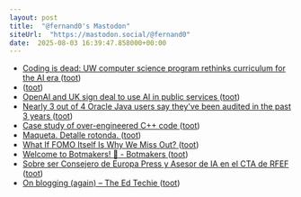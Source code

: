 ```yaml
---
layout: post
title:  "@fernand0's Mastodon"
siteUrl:  "https://mastodon.social/@fernand0"
date:  2025-08-03 16:39:47.858000+00:00
---
```

*  [Coding is dead: UW computer science program rethinks curriculum for the AI era  ](https://www.geekwire.com/2025/coding-is-dead-uw-computer-science-program-rethinks-curriculum-for-the-ai-era/) ([toot](https://mastodon.social/@fernand0/114965819415411988))
*  [ ](https://mastodon.social/users/fernand0/statuses/114965749813020686/activity) ([toot](https://mastodon.social/users/fernand0/statuses/114965749813020686/activity))
*  [OpenAI and UK sign deal to use AI in public services ](https://www.bbc.com/news/articles/czdv68gejm7) ([toot](https://mastodon.social/@fernand0/114965503138030019))
*  [Nearly 3 out of 4 Oracle Java users say they've been audited in the past 3 years ](https://www.theregister.com/2025/07/15/oracle_java_users_audited) ([toot](https://mastodon.social/@fernand0/114965210838670239))
*  [Case study of over-engineered C++ code ](https://blog.kowalczyk.info/a-aiow/case-study-of-over-engineered-c-code.htm) ([toot](https://mastodon.social/@fernand0/114964572421102258))
*  [Maqueta. Detalle rotonda. ](https://www.flickr.com/photos/fernand0/54653465777) ([toot](https://mastodon.social/@fernand0/114964389013592274))
*  [What If FOMO Itself Is Why We Miss Out? ](https://codemanship.wordpress.com/2025/07/05/what-if-fomo-itself-is-why-we-miss-out) ([toot](https://mastodon.social/@fernand0/114964340197406527))
*  [Welcome to Botmakers! :wave: - Botmakers ](https://botmakers.discourse.group/pub/welcome-to-botmaker) ([toot](https://mastodon.social/@fernand0/114964091610580214))
*  [Sobre ser Consejero de Europa Press y Asesor de IA en el CTA de RFEF ](https://www.elladodelmal.com/2025/07/sobre-ser-consejero-de-europa-press-y.htm) ([toot](https://mastodon.social/@fernand0/114963919897857149))
*  [On blogging (again) – The Ed Techie ](https://blog.edtechie.net/weblogs/on-blogging-again) ([toot](https://mastodon.social/@fernand0/114962266949022593))
